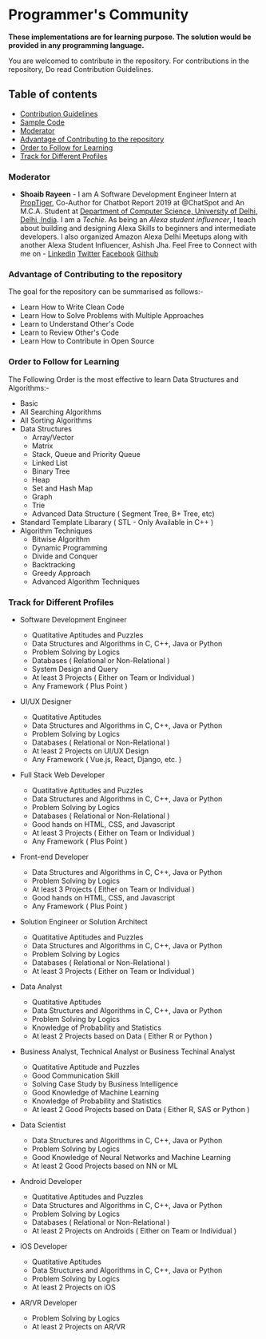 # Programmer's Community
__These implementations are for learning purpose. The solution would be provided in any programming language.__

You are welcomed to contribute in the repository. For contributions in the repository, Do read Contribution Guidelines.

## Table of contents
- [Contribution Guidelines](./Contributing.md)
- [Sample Code](./Sample%20Code/SampleCode.cpp)
- [Moderator](#Moderator)
- [Advantage of Contributing to the repository](#Advantage-of-Contributing-to-the-repository)
- [Order to Follow for Learning](#Order-to-Follow-for-Learning)
- [Track for Different Profiles](#Track-for-Different-Profiles)


### Moderator
* **Shoaib Rayeen** - I am A Software Development Engineer Intern at [PropTiger](https://www.proptiger.com), Co-Author for Chatbot Report 2019 at @ChatSpot and An M.C.A. Student at [Department of Computer Science, University of Delhi, Delhi, India](http://cs.du.ac.in/). I am a *Techie*. As being an *Alexa student influencer*, I teach about building and designing Alexa Skills to beginners and intermediate developers. I also organized Amazon Alexa Delhi Meetups along with another Alexa Student Influencer, Ashish Jha. Feel Free to Connect with me on - 
[Linkedin](https://www.linkedin.com/in/shoaibrayeen/) [Twitter](https://twitter.com/Shoaibrayeen) [Facebook](https://www.facebook.com/ShoaibRayeen123) [Github](https://github.com/shoaibrayeen)


### Advantage of Contributing to the repository
The goal for the repository can be summarised as follows:-
- Learn How to Write Clean Code
- Learn How to Solve Problems with Multiple Approaches
- Learn to Understand Other's Code
- Learn to Review Other's Code
- Learn How to Contribute in Open Source

### Order to Follow for Learning
The Following Order is the most effective to learn Data Structures and Algorithms:-
- Basic
- All Searching Algorithms
- All Sorting Algorithms
- Data Structures
  - Array/Vector
  - Matrix
  - Stack, Queue and Priority Queue
  - Linked List
  - Binary Tree
  - Heap
  - Set and Hash Map
  - Graph
  - Trie
  - Advanced Data Structure ( Segment Tree, B+ Tree, etc)
- Standard Template Libarary ( STL - Only Available in C++ )
- Algorithm Techniques
  - Bitwise Algorithm
  - Dynamic Programming
  - Divide and Conquer
  - Backtracking
  - Greedy Approach
  - Advanced Algorithm Techniques

### Track for Different Profiles
- Software Development Engineer
   - Quatitative Aptitudes and Puzzles
   - Data Structures and Algorithms in C, C++, Java or Python
   - Problem Solving by Logics
   - Databases ( Relational or Non-Relational )
   - System Design and Query
   - At least 3 Projects ( Either on Team or Individual )
   - Any Framework ( Plus Point )

- UI/UX Designer
   - Quatitative Aptitudes
   - Data Structures and Algorithms in C, C++, Java or Python
   - Problem Solving by Logics
   - Databases ( Relational or Non-Relational )
   - At least 2 Projects on UI/UX Design
   - Any Framework ( Vue.js, React, Django, etc. )

- Full Stack Web Developer
   - Quatitative Aptitudes and Puzzles
   - Data Structures and Algorithms in C, C++, Java or Python
   - Problem Solving by Logics
   - Databases ( Relational or Non-Relational )
   - Good hands on HTML, CSS, and Javascript
   - At least 3 Projects ( Either on Team or Individual )
   - Any Framework ( Plus Point )
        
- Front-end Developer
   - Data Structures and Algorithms in C, C++, Java or Python
   - Problem Solving by Logics
   - At least 3 Projects ( Either on Team or Individual )
   - Good hands on HTML, CSS, and Javascript
   - Any Framework ( Plus Point )
    
- Solution Engineer or Solution Architect
   - Quatitative Aptitudes and Puzzles
   - Data Structures and Algorithms in C, C++, Java or Python
   - Problem Solving by Logics
   - Databases ( Relational or Non-Relational )
   - At least 3 Projects ( Either on Team or Individual )

- Data Analyst
   - Quatitative Aptitudes
   - Data Structures and Algorithms in C, C++, Java or Python
   - Problem Solving by Logics
   - Knowledge of Probability and Statistics
   - At least 2 Projects based on Data ( Either R or Python )
        
- Business Analyst, Technical Analyst or Business Techinal Analyst
   - Quatitative Aptitude and Puzzles
   - Good Communication Skill
   - Solving Case Study by Business Intelligence
   - Good Knowledge of Machine Learning
   - Knowledge of Probability and Statistics
   - At least 2 Good Projects based on Data ( Either R, SAS or Python )
        
- Data Scientist
   - Data Structures and Algorithms in C, C++, Java or Python
   - Problem Solving by Logics
   - Good Knowledge of Neural Networks and Machine Learning
   - At least 2 Good Projects based on NN or ML 
        
- Android Developer
   - Quatitative Aptitudes and Puzzles
   - Data Structures and Algorithms in C, C++, Java or Python
   - Problem Solving by Logics
   - Databases ( Relational or Non-Relational )
   - At least 2 Projects on Androids ( Either on Team or Individual )

- iOS Developer
   - Quatitative Aptitudes
   - Data Structures and Algorithms in C, C++, Java or Python
   - Problem Solving by Logics
   - At least 2 Projects on iOS     
     
- AR/VR Developer
   - Problem Solving by Logics
   - At least 2 Projects on AR/VR
        
